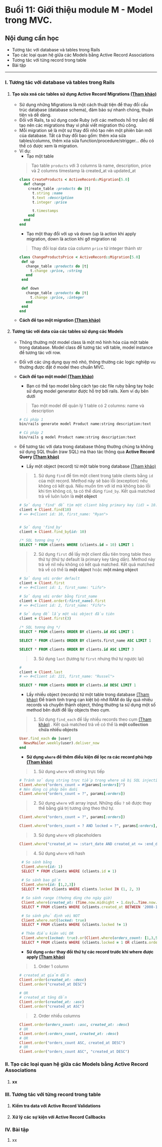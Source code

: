# Buổi 11: Giới thiệu module M - Model trong MVC.

## Nội dung cần học
 - Tương tác với database và tables trong Rails
 - Tạo các loại quan hệ giữa các Models bằng Active Record Associations
 - Tương tác với từng record trong table
 - Bài tập

-----

### I. Tương tác với database và tables trong Rails 
  1. #### Tạo sửa xoá các tables sử dụng Active Record Migrations [(Tham khảo)](https://guides.rubyonrails.org/v5.2/active_record_migrations.html)
      - Sử dụng những Migrations là một cách thuật tiện để thay đổi cấu trúc database (database schema), đảm bảo sự nhanh chóng, thuận tiện và dễ dàng.
      - Đối với Rails, ta sử dụng code Ruby (với các methods hỗ trợ sẵn) để tạo nên các migrations thay vì phải viết migration thủ công.
      - Mỗi migration sẽ là một sự thay đổi nhỏ tạo nên một phiên bản mới của database. Tất cả thay đổi bao gồm: thêm xóa sửa tables/columns, thêm xóa sửa function/procedure/strigger... đều có thể có được xem là migration.
      - Ví dụ:
          - Tạo một table
          > Tạo table `products` với 3 columns là name, description, price và 2 columns timestamp là created_at và updated_at 
          ```ruby
          class CreateProducts < ActiveRecord::Migration[5.0]
            def change
              create_table :products do |t|
                t.string :name
                t.text :description
                t.integer :price

                t.timestamps
              end
            end
          end
          ```
          - Tạo một thay đổi với up và down (up là action khi apply migration, down là action khi gỡ migration ra)
          > Thay đổi loại data của column `price` từ integer thành str
          ```ruby
          class ChangeProductsPrice < ActiveRecord::Migration[5.0]
           def up
             change_table :products do |t|
               t.change :price, :string
             end
           end

           def down
             change_table :products do |t|
               t.change :price, :integer
             end
           end
         end
          ```
      - **Cách để tạo một migration [(Tham khảo)](https://guides.rubyonrails.org/v5.2/active_record_migrations.html#creating-a-migration)**



  2. #### Tương tác với data của các tables sử dụng các Models
      - Thông thường một model class là một mô hình hóa của một table trong database. Model class để tương tác với table, model instance để tương tác với row.
      - Đối với các ứng dụng quy mô nhỏ, thông thường các logic nghiệp vu thường được đặt ở model theo chuẩn MVC.
      - **Cách để tạo một model [(Tham khảo)](https://guides.rubyonrails.org/v5.2/active_record_migrations.html#model-generators)**
          - Bạn có thể tạo model bằng cách tạo các file ruby bằng tay hoặc sử dụng model generator được hỗ trợ bởi rails. Xem ví dụ bên dưới
          > Tạo một model để quản lý 1 table có 2 columns: name và description
          ```bash
          # Cú pháp 1
          bin/rails generate model Product name:string description:text
          
          # Cú pháp 2
          bin/rails g model Product name:string description:text
          ```
      - Để tương tác với data trong database thông thường chúng ta không sử dụng SQL thuần (raw SQL) mà thao tác thông qua **Active Record Query [(Tham khảo)](https://guides.rubyonrails.org/v5.2/active_record_querying.html)**
          - Lấy một object (record) từ một table trong database [(Tham khảo)](https://guides.rubyonrails.org/v5.2/active_record_querying.html#retrieving-objects-from-the-database)
          > 1) Sử dụng `find` để tìm một client trong table clients bằng `id` của một record. Method này sẽ báo lỗi (exception) nếu không có kết quả. Nếu muốn tìm với id mà không báo lỗi khi tìm không có, ta có thể dùng `find_by`. Kết quả matched trả về luôn luôn là **một object**
          ```ruby 
          # Sử dụng 'find' để tìm một client bằng primary key (id) = 10.
          client = Client.find(10)
          # => #<Client id: 10, first_name: "Ryan">
          
          
          # Sử dụng 'find_by'
          client = Client.find_by(id: 10)
          ```
          
          ```sql
          /* SQL tương ứng */
          SELECT * FROM clients WHERE (clients.id = 10) LIMIT 1
          ```
          
          > 2) Sử dụng `first` để lấy một client đầu tiên trong table theo thứ tự (thứ tự default là primary key tăng dần). Method này trả về nil nếu không có kết quả matched. Kết quả matched trả về có thể là **một object** hoặc **một mảng object**
          ```ruby
          # Sử dụng với order default
          client = Client.first
          # => #<Client id: 1, first_name: "Lifo">
          
          # Sử dụng với order bằng first_name
          client = Client.order(:first_name).first
          # => #<Client id: 2, first_name: "Fifo">
          
          # Sử dụng để lấy một vài object đầu tiên
          client = Client.first(3)
          
          ```
          
          ```sql
          /* SQL tương ứng */
          SELECT * FROM clients ORDER BY clients.id ASC LIMIT 1
          
          SELECT * FROM clients ORDER BY clients.first_name ASC LIMIT 1
          
          SELECT * FROM clients ORDER BY clients.id ASC LIMIT 3
          ```
          
          > 3) Sử dụng `last` (tương tự `first` nhưng thứ tự ngược lại)
          ```ruby
          #
          client = Client.last
          # => #<Client id: 221, first_name: "Russel">
          ```
          
          ```sql
          SELECT * FROM clients ORDER BY clients.id DESC LIMIT 1
          ```
          - Lấy nhiều object (records) từ một table trong database [(Tham khảo)](https://guides.rubyonrails.org/v5.2/active_record_querying.html#retrieving-multiple-objects-in-batches)
          Để tránh tình trạng cạn kiệt bộ nhớ RAM do lấy quá nhiều records và chuyển thành object, thông thường ta sử dụng một số method bên dưới để lấy objects theo cụm.
          > 1) Sử dụng `find_each` để lấy nhiều records theo cụm [(Tham khảo)](https://guides.rubyonrails.org/v5.2/active_record_querying.html#find-each) . Kết quả matched trả về có thể là **một collection chứa nhiều objects**
          ```ruby
          User.find_each do |user|
            NewsMailer.weekly(user).deliver_now
          end
          ```
          
          - **Sử dụng `where` để thêm điều kiện để lọc ra các record phù hợp [(Tham khảo)](https://guides.rubyonrails.org/v5.2/active_record_querying.html#conditions)** 
          > 1) Sử dụng `where` với string trực tiếp
          ```ruby
          # Tránh sử dụng string trực tiếp trong where sẽ bị SQL injection 
          Client.where("orders_count = #{params[:orders]}")
          # Nên dùng cú pháp bên dưới
          Client.where("orders_count = ?", params[:orders])
          ```
          
          
          > 2) Sử dụng `where` với array input. Những dấu `?` sẽ được thay thế bằng giá trị tương ứng theo thứ tự.
          ```ruby
          Client.where("orders_count = ?", params[:orders])
          
          Client.where("orders_count = ? AND locked = ?", params[:orders], false)
          ```
          
          
          > 3) Sử dụng `where` với placeholders
          ```ruby
          Client.where("created_at >= :start_date AND created_at <= :end_date", {start_date: params[:start_date], end_date: params[:end_date]})
          ```
          
          
          > 4) Sử dụng `where` với hash
          ```ruby
           # So sánh bằng
           Client.where(id: 1)
           SELECT * FROM clients WHERE (clients.id = 1)
           
           # So sánh bao gồm
           Client.where(id: [1,2,3])
           SELECT * FROM clients WHERE clients.locked IN (1, 2, 3)
    
           # So sánh range (thường dùng cho ngày giờ)
           Client.where(created_at: (Time.now.midnight - 1.day)..Time.now.midnight)
           SELECT * FROM clients WHERE (clients.created_at BETWEEN '2008-12-21 00:00:00' AND '2008-12-22 00:00:00')

           # So sánh phủ định với NOT
           Client.where.not(locked: true)
           SELECT * FROM clients WHERE (clients.locked != 1)
 
           # Thêm điều kiên với OR
           Client.where(locked: true).or(Client.where(orders_count: [1,3,5]))
           SELECT * FROM clients WHERE (clients.locked = 1 OR clients.orders_count IN (1,3,5))
          ```
          
          
          - **Sử dụng `order` thay đổi thứ tự các record trước khi where được apply [(Tham khảo)](https://guides.rubyonrails.org/v5.2/active_record_querying.html#ordering)** 
          > 1) Order 1 column
          ```ruby
          # created_at giảm dần
          Client.order(created_at: :desc)
          Client.order("created_at DESC")
          
          # OR
          # created_at tăng dần 
          Client.order(created_at: :asc)
          Client.order("created_at ASC")
          ```
          
          
          > 2) Order nhiều columns
          ```ruby
          Client.order(orders_count: :asc, created_at: :desc)
          # OR
          Client.order(:orders_count, created_at: :desc)
          # OR
          Client.order("orders_count ASC, created_at DESC")
          # OR
          Client.order("orders_count ASC", "created_at DESC")
          ```

### II. Tạo các loại quan hệ giữa các Models bằng Active Record Associations
  1. #### xx

### III. Tương tác với từng record trong table
  1. #### Kiểm tra data với Active Record Validations
  2. #### Xử lý các sự kiện với Active Record Callbacks

### IV. Bài tập
  1. xx
